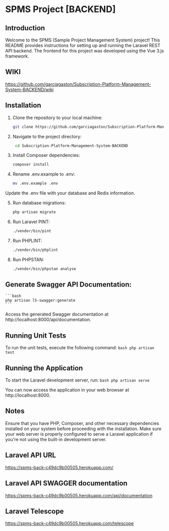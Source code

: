 # SPMS Project [BACKEND]

## Introduction
Welcome to the SPMS (Sample Project Management System) project! This README provides instructions for setting up and running the Laravel REST API backend. The frontend for this project was developed using the Vue 3.js framework.

## WIKI
https://github.com/garciagaston/Subscription-Platform-Management-System-BACKEND/wiki

## Installation

1. Clone the repository to your local machine:
   ```bash
   git clone https://github.com/garciagaston/Subscription-Platform-Management-System-BACKEND.git
2. Navigate to the project directory:
   ```bash
    cd Subscription-Platform-Management-System-BACKEND
3. Install Composer dependencies:
    ```bash
    composer install
4. Rename .env.example to .env:
    ```bash
    mv .env.example .env
Update the .env file with your database and Redis information.

5. Run database migrations:
    ```bash
    php artisan migrate
6. Run Laravel PINT:
    ```bash
    ./vendor/bin/pint
7. Run PHPLINT:
    ```bash
    ./vendor/bin/phplint
8. Run PHPSTAN:
    ```bash
    ./vendor/bin/phpstan analyse

## Generate Swagger API Documentation:
    ```bash
    php artisan l5-swagger:generate
    ```
Access the generated Swagger documentation at http://localhost:8000/api/documentation.

## Running Unit Tests
To run the unit tests, execute the following command:
    ```bash
    php artisan test
    ```

## Running the Application
To start the Laravel development server, run:
    ```bash
    php artisan serve
    ```

You can now access the application in your web browser at http://localhost:8000.

## Notes
Ensure that you have PHP, Composer, and other necessary dependencies installed on your system before proceeding with the installation.
Make sure your web server is properly configured to serve a Laravel application if you're not using the built-in development server.


## Laravel API URL
https://spms-back-c49dc9b00505.herokuapp.com/

## Laravel API SWAGGER documentation
https://spms-back-c49dc9b00505.herokuapp.com/api/documentation

## Laravel Telescope
https://spms-back-c49dc9b00505.herokuapp.com/telescope
